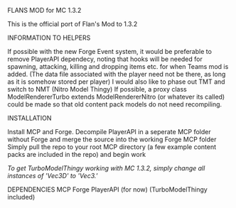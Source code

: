 FLANS MOD for MC 1.3.2

This is the official port of Flan's Mod to 1.3.2

INFORMATION TO HELPERS

If possible with the new Forge Event system, it would be preferable to remove PlayerAPI dependecy, noting that hooks will be needed for spawning, attacking, killing and dropping items etc. for when Teams mod is added. (The data file associated with the player need not be there, as long as it is somehow stored per player)
I would also like to phase out TMT and switch to NMT (Nitro Model Thingy)
If possible, a proxy class ModelRendererTurbo extends ModelRendererNitro (or whatever its called) could be made so that old content pack models do not need recompiling.


INSTALLATION

Install MCP and Forge.
Decompile PlayerAPI in a seperate MCP folder without Forge and merge the source into the working Forge MCP folder
Simply pull the repo to your root MCP directory (a few example content packs are included in the repo) and begin work

*To get TurboModelThingy working with MC 1.3.2, simply change all instances of 'Vec3D' to 'Vec3.'*

DEPENDENCIES
MCP
Forge
PlayerAPI (for now)
(TurboModelThingy included)